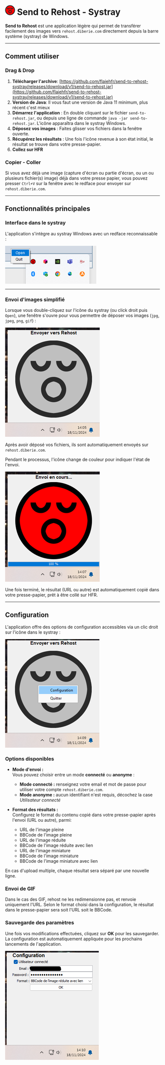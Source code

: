 # ![](src/main/resources/redface-small.png) Send to Rehost - Systray

**Send to Rehost** est une application légère qui permet de transférer facilement des images vers `rehost.diberie.com` directement depuis la barre système (systray) de Windows.

---

## Comment utiliser

### Drag & Drop

1. **Télécharger l'archive**: [https://github.com/flaiehfr/send-to-rehost-systray/releases/download/v1/send-to-rehost.jar](https://github.com/flaiehfr/send-to-rehost-systray/releases/download/v1/send-to-rehost.jar)
2. **Version de Java**: Il vous faut une version de Java 11 minimum, plus récent c'est mieux 
3. **Démarrez l'application** : En double cliquant sur le fichier `send-to-rehost.jar`, ou depuis une ligne de commande `java -jar send-to-rehost.jar`. L'icône apparaîtra dans le systray Windows.
4. **Déposez vos images** : Faites glisser vos fichiers dans la fenêtre ouverte.
5. **Récupérez les résultats** : Une fois l'icône revenue à son état initial, le résultat se trouve dans votre presse-papier.
6. **Collez sur HFR**

### Copier - Coller

Si vous avez déjà une image (capture d'écran ou partie d'écran, ou un ou plusieurs fichier(s) image) déjà dans votre presse papier, 
vous pouvez presser `Ctrl+V` sur la fenêtre avec le redface pour envoyer sur `rehost.diberie.com`.

---

## Fonctionnalités principales

### Interface dans le systray
L'application s'intègre au systray Windows avec un redface reconnaissable :

![Interface systray](docs/systray.png)

---

### Envoi d'images simplifié
Lorsque vous double-cliquez sur l'icône du systray (ou click droit puis `Open`), une fenêtre s'ouvre pour vous permettre de déposer vos images (`jpg`, `jpeg`, `png`, `gif`) :

![Fenêtre ouverte](docs/open.png)

Après avoir déposé vos fichiers, ils sont automatiquement envoyés sur `rehost.diberie.com`.

Pendant le processus, l'icône change de couleur pour indiquer l'état de l'envoi. 

![Envoi en cours](docs/upload.png)

Une fois terminé, le résultat (URL ou autre) est automatiquement copié dans votre presse-papier, prêt à être collé sur HFR.

---

## Configuration

L'application offre des options de configuration accessibles via un clic droit sur l'icône dans le systray :

![Accéder aux paramètres](docs/open-settings.png)

### Options disponibles
- **Mode d'envoi :**  
  Vous pouvez choisir entre un mode **connecté** ou **anonyme** :
    - **Mode connecté :** renseignez votre email et mot de passe pour utiliser votre compte `rehost.diberie.com`.
    - **Mode anonyme :** aucun identifiant n'est requis, décochez la case *Utilisateur connecté*

- **Format des résultats :**  
  Configurez le format du contenu copié dans votre presse-papier après l'envoi (URL ou autre), parmi:
    - URL de l'image pleine
    - BBCode de l'image pleine
    - URL de l'image réduite
    - BBCode de l'image réduite avec lien
    - URL de l'image miniature
    - BBCode de l'image miniature
    - BBCode de l'image miniature avec lien

En cas d'upload multiple, chaque résultat sera séparé par une nouvelle ligne.


### Envoi de GIF

Dans le cas des GIF, rehost ne les redimensionne pas, et renvoie uniquement l'URL. Selon le format choisi dans la configuration,
le résultat dans le presse-papier sera soit l'URL soit le BBCode.

### Sauvegarde des paramètres
Une fois vos modifications effectuées, cliquez sur **OK** pour les sauvegarder. La configuration est automatiquement appliquée pour les prochains lancements de l'application.

![Paramètres](docs/settings.png)
